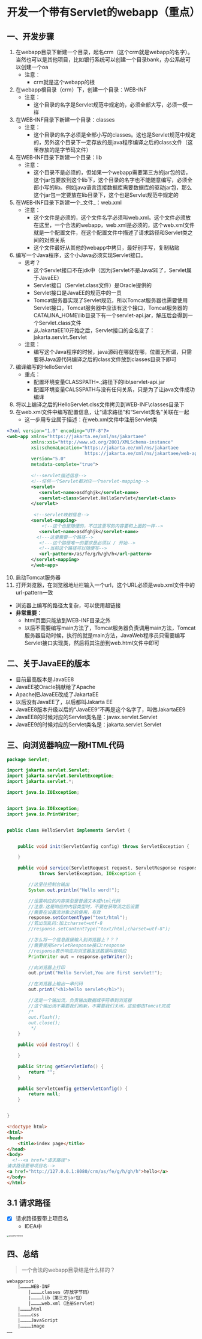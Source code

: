 # 开发一个带有Servlet的webapp（重点）

## 一、开发步骤

1. 在webapp目录下新建一个目录，起名crm（这个crm就是webapp的名字）。当然也可以是其他项目，比如银行系统可以创建一个目录bank，办公系统可以创建一个oa
   - 注意：
      - crm就是这个webapp的根
2. 在webapp根目录（crm）下，创建一个目录：WEB-INF
   - 注意：
      - 这个目录的名字是Servlet规范中规定的，必须全部大写，必须一模一样
3. 在WEB-INF目录下新建一个目录：classes
   - 注意：
      - 这个目录的名字必须是全部小写的classes。这也是Servlet规范中规定的，另外这个目录下一定存放的是java程序编译之后的class文件（这里存放的是字节码文件）
4. 在WEB-INF目录下新建一个目录：lib
   - 注意：
      - 这个目录不是必须的，但如果一个webapp需要第三方的jar包的话，这个jar包要放到这个lib下，这个目录的名字也不能随意编写，必须全部小写的lib。例如java语言连接数据库需要数据库的驱动jar包，那么这个jar包一定要放在lib目录下，这个也是Servlet规范中规定的
5. 在WEB-INF目录下新建一个_文件_：web.xml
   - 注意：
      - 这个文件是必须的，这个文件名字必须叫web.xml。这个文件必须放在这里，一个合法的webapp，web.xml是必须的，这个web.xml文件就是一个配置文件，在这个配置文件中描述了请求路径和Servlet类之间的对照关系
      - 这个文件最好从其他的webapp中拷贝，最好别手写，复制粘贴
6. 编写一个Java程序，这个小Java必须实现Servlet接口。
   - 思考？
      - 这个Servlet接口不在jdk中（因为jServlet不是JavaSE了，Servlet属于JavaEE）
      - Servlet接口（Servlet.class文件）是Oracle提供的
      - Servlet接口是JavaEE的规范中的一员
      - Tomcat服务器实现了Servlet规范，所以Tomcat服务器也需要使用Servlet接口，Tomcat服务器中应该有这个接口，Tomcat服务器的CATALINA_HOME\lib目录下有一个servlet-api.jar，解压后会得到一个Servlet.class文件
      - 从JakartaEE10开始之后，Servlet接口的全名变了：jakarta.servlrt.Servlet
   - 注意：
      - 编写这个Java程序的时候，java源码在哪就在哪，位置无所谓，只需要将Java源代码编译之后的class文件放到classes目录下即可
7. 编译编写的HelloServlet
   - 重点：
      - 配置环境变量CLASSPATH=.;路径下的lib\servlet-api.jar
      - 配置环境变量CALSSPATH与没有任何关系，只是为了让java文件成功编译
8. 将以上编译之后的HelloServlet.clss文件拷贝到WEB-INF\classes目录下
8. 在web.xml文件中编写配置信息，让“请求路径”和“Servlet类名”关联在一起
   - 这一步用专业属于描述：在web.xml文件中注册Servlet类
```xml
<?xml version="1.0" encoding="UTF-8"?>
<web-app xmlns="https://jakarta.ee/xml/ns/jakartaee"
         xmlns:xsi="http://www.w3.org/2001/XMLSchema-instance"
         xsi:schemaLocation="https://jakarta.ee/xml/ns/jakartaee 
                             https://jakarta.ee/xml/ns/jakartaee/web-app_5_0.xsd"
         version="5.0"  
         metadata-complete="true">
  
         <!--servlet描述信息-->
         <!--任何一个Servlet都对应一个servlet-mapping-->      
         <servlet>
            <servlet-name>asdfghjk</servlet-name>
            <servlet-class>Servlet.HelloServlet</servlet-class>
         </servlet>
  
          <!--servlet映射信息-->
         <servlet-mapping>
             <!--这个也是随便的，不过这里写的内容要和上面的一样-->
            <servlet-name>asdfghjk</servlet-name>
           <!---这里需要一个路径-->
            <!---这个路径唯一的要求是必须以 / 开始-->
            <!--当前这个路径可以随便写-->
            <url-pattern>/as/fe/g/h/gh/h</url-pattern>
         </servlet-mapping>
         </web-app>

```

10. 启动Tomcat服务器
10. 打开浏览器，在浏览器地址栏输入一个url，这个URL必须是web.xml文件中的url-pattern一致
   - 浏览器上编写的路径太复杂，可以使用超链接
   - **非常重要：**
      - html页面只能放到WEB-INF目录之外
      - 以后不需要编写main方法了，Tomcat服务器负责调用main方法，Tomcat服务器启动时候，执行的就是main方法，JavaWeb程序员只需要编写Servlet接口实现类，然后将其注册到web.html文件中即可

## 二、关于JavaEE的版本

- 目前最高版本是JavaEE8
- JavaEE被Oracle捐献给了Apache
- Apache把JavaEE改成了JakartaEE
- 以后没有JavaEE了，以后都叫Jakarta EE
- JavaEE8版本升级以后的“JavaEE9”不再是这个名字了，叫做JakartaEE9
- JavaEE8的时候对应的Servlet类名是：javax.servlet.Servlet
- JavaEE9的时候对应的Servlet类名是：jakarta.servlet.Servlet

## 三、向浏览器响应一段HTML代码

```java
package Servlet;

import jakarta.servlet.Servlet;
import jakarta.servlet.ServletException;
import jakarta.servlet.*;

import java.io.IOException;


import java.io.IOException;
import java.io.PrintWriter;


public class HelloServlet implements Servlet {


    public void init(ServletConfig config) throws ServletException {

    }

    public void service(ServletRequest request, ServletResponse response)
            throws ServletException, IOException {

        //这里往控制台输出
        System.out.println("Hello word!");

        //设置响应的内容类型是普通文本或html代码
        //注意:这是响应的内容类型时，不要在获取流之后设置
        //需要在设置流对象之前使用，有效
        response.setContentType("text/html");
        //若出现乱码:加上charset=utf-8
        //response.setContentType("text/html;charset=utf-8");

        //怎么将一个信息直接输入到浏览器上？？？
        //需要使用ServletResponse接口:response
        //response表示响应向浏览器发送数据叫做响应
        PrintWriter out = response.getWriter();

        //向浏览器上打印
        out.print("Hello Servlet,You are first servlet!");

        //在浏览器上输出一串代码
        out.print("<h1>hello servlet</h1>");

        //这是一个输出流，负责输出数据或字符串到浏览器
        //这个输出流不需要我们刷新，不需要我们关闭，这些都由Tomcat完成
        /*
        out.flush();
        out.close();
         */
    }

    public void destroy() {

    }

    public String getServletInfo() {
        return "";
    }

    public ServletConfig getServletConfig() {
        return null;
    }


}

```
```html
<!doctype html>
<html>
<head>
	<title>index page</title>
</head>
<body>
  <!--<a href="请求路径">
请求路径要带项目名-->
<a href="http://127.0.0.1:8080/crm/as/fe/g/h/gh/h">hello</a>
</body>
</html>
```
## 3.1 请求路径

- [x] 请求路径要带上项目名
   - IDEA中

<img src="https://xleixz.oss-cn-nanjing.aliyuncs.com/typora-img/20220424151013.png" alt="20220424151013" style="zoom: 33%;" />

## 四、总结

> 一个合法的webapp目录结是什么样的？

```xml
webapproot
	|…………WEB-INF
		|…………classes（存放字节码）
		|…………lib（第三方jar包）
		|…………web.xml（注册Servlet）
	|…………html
	|…………css
	|…………JavaScript
	|…………image
……
```
